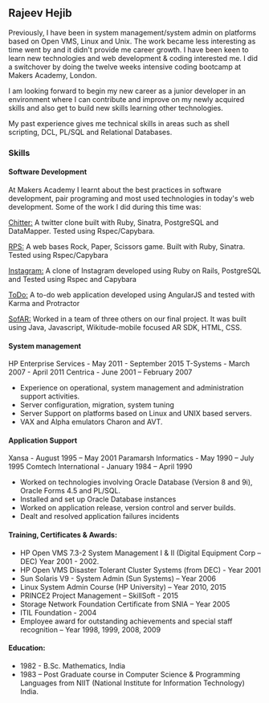 Rajeev Hejib
------------
Previously, I have been in system management/system admin on platforms based on Open VMS, Linux and Unix. The work became less interesting as time went by and it didn't provide me career growth.  I have been keen to learn new technologies and web development & coding interested me. I did a switchover by doing the twelve weeks intensive coding bootcamp at Makers Academy, London.

I am looking forward to begin my new career as a junior developer in an environment where I can contribute and improve on my newly acquired skills and also get to build new skills learning other technologies.

My past experience gives me technical skills in areas such as shell scripting, DCL, PL/SQL and Relational Databases.

### Skills

#### Software Development

At Makers Academy I learnt about the best practices in software development, pair programing and most used technologies in today's web development. Some of the work I did during this time was:

[Chitter:](https://github.com/RajeevHejib/chitter-challenge) A twitter clone built with Ruby, Sinatra, PostgreSQL and DataMapper. Tested using Rspec/Capybara.

[RPS:](https://github.com/RajeevHejib/rps-challenge) A web bases Rock, Paper, Scissors game. Built with Ruby, Sinatra. Tested using Rspec/Capybara

[Instagram:](https://github.com/RajeevHejib/instagram-challenge) A clone of Instagram developed using Ruby on Rails, PostgreSQL and Tested using Rspec and Capybara

[ToDo:](https://github.com/RajeevHejib/todo_challenge) A to-do web application developed using AngularJS and tested with Karma and Protractor

[SofAR:](https://github.com/djtango/furniture-app) Worked in a team of three others on our final project. It was built using Java, Javascript, Wikitude-mobile focused AR SDK, HTML, CSS.

#### System management
HP Enterprise Services - May 2011     - September 2015
T-Systems              - March 2007   - April 2011
Centrica               - June 2001    – February 2007

- Experience on operational, system management and administration support activities.
- Server configuration, migration, system tuning
- Server Support on platforms based on Linux and UNIX based servers.
- VAX and Alpha emulators Charon and AVT.

#### Application Support
Xansa                  - August 1995  – May 2001
Paramarsh Informatics  - May 1990     – July 1995
Comtech International  - January 1984 – April 1990

- Worked on technologies involving Oracle Database (Version 8 and 9i), Oracle Forms 4.5 and PL/SQL.
- Installed and set up Oracle Database instances
- Worked on application release, version control and server builds.
- Dealt and resolved application failures incidents

#### Training, Certificates & Awards:
- HP Open VMS 7.3-2 System Management I & II (Digital Equipment Corp – DEC) Year 2001 - 2002.
- HP Open VMS Disaster Tolerant Cluster Systems (from DEC) -  Year 2001
- Sun Solaris V9 - System Admin (Sun Systems) – Year 2006
- Linux System Admin Course (HP University) – Year 2010, 2015
- PRINCE2 Project Management – SkillSoft - 2015
- Storage Network  Foundation Certificate from SNIA – Year 2005
- ITIL Foundation - 2004
- Employee award for outstanding achievements and special staff recognition – Year 1998, 1999, 2008, 2009

#### Education:
- 1982 - B.Sc. Mathematics, India
- 1983 – Post Graduate course in Computer Science & Programming Languages from NIIT (National Institute for Information Technology) India.
